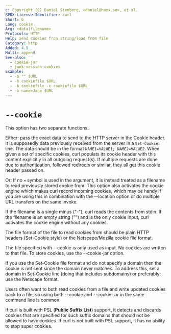 ```yaml
---
c: Copyright (C) Daniel Stenberg, <daniel@haxx.se>, et al.
SPDX-License-Identifier: curl
Short: b
Long: cookie
Arg: <data|filename>
Protocols: HTTP
Help: Send cookies from string/load from file
Category: http
Added: 4.9
Multi: append
See-also:
  - cookie-jar
  - junk-session-cookies
Example:
  - -b "" $URL
  - -b cookiefile $URL
  - -b cookiefile -c cookiefile $URL
  - -b name=Jane $URL
---
```


# `--cookie`

This option has two separate functions.

Either: pass the exact data to send to the HTTP server in the Cookie header.
It is supposedly data previously received from the server in a `Set-Cookie:`
line. The data should be in the format `NAME1=VALUE1; NAME2=VALUE2`. When
given a set of specific cookies, curl populats its cookie header with this
content explicitly in all outgoing request(s). If multiple requests are done
due to authentication, followed redirects or similar, they all get this cookie
header passed on.

Or: If no `=` symbol is used in the argument, it is instead treated as a
filename to read previously stored cookie from. This option also activates the
cookie engine which makes curl record incoming cookies, which may be handy if
you are using this in combination with the --location option or do multiple
URL transfers on the same invoke.

If the filename is a single minus ("-"), curl reads the contents from stdin.
If the filename is an empty string ("") and is the only cookie input, curl
activates the cookie engine without any cookies.

The file format of the file to read cookies from should be plain HTTP headers
(Set-Cookie style) or the Netscape/Mozilla cookie file format.

The file specified with --cookie is only used as input. No cookies are written
to that file. To store cookies, use the --cookie-jar option.

If you use the Set-Cookie file format and do not specify a domain then the
cookie is not sent since the domain never matches. To address this, set a
domain in Set-Cookie line (doing that includes subdomains) or preferably: use
the Netscape format.

Users often want to both read cookies from a file and write updated cookies
back to a file, so using both --cookie and --cookie-jar in the same command
line is common.

If curl is built with PSL (**Public Suffix List**) support, it detects and
discards cookies that are specified for such suffix domains that should not be
allowed to have cookies. If curl is *not* built with PSL support, it has no
ability to stop super cookies.
